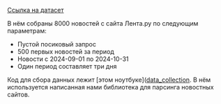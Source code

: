 [Ссылка на датасет](https://disk.yandex.ru/d/ycQTzrq_9Y1cyg)

В нём собраны 8000 новостей с сайта Лента.ру по следующим параметрам:
- Пустой посиковый запрос
- 500 первых новостей за период
- Новости с 2024-09-01 по 2024-10-31
- Один период составляет три дня

Код для сбора данных лежит [этом ноутбуке]([data_collection](https://github.com/CrazyBadRedCat/ReputationRadar/data_collection.py). В нём используется написанная нами библиотека для парсинга новостных сайтов.
